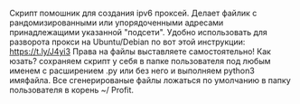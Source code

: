 Скрипт помошник для создания ipv6 проксей. Делает файлик с рандомизированными или упорядоченными адресами принадлежащими указанной "подсети". Удобно использовать для разворота прокси на Ubuntu/Debian по вот этой инструкции: https://t.ly/J4yi3
Права на файлы выставляете самостоятельно!
Как юзать?
сохраняем скрипт у себя в папке пользователя под любым именем с расширением .py или без него и выполняем python3 имяфайла. Все сгенерированые файлы ложаться по умолчанию в папку пользователя в корень ~/
Profit.
